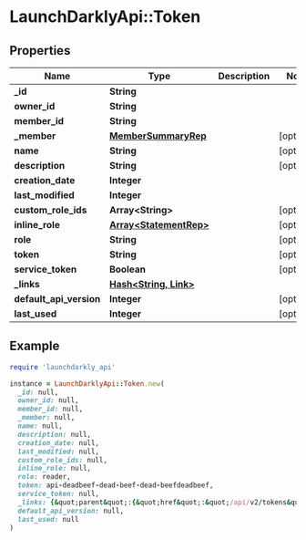 # LaunchDarklyApi::Token

## Properties

| Name | Type | Description | Notes |
| ---- | ---- | ----------- | ----- |
| **_id** | **String** |  |  |
| **owner_id** | **String** |  |  |
| **member_id** | **String** |  |  |
| **_member** | [**MemberSummaryRep**](MemberSummaryRep.md) |  | [optional] |
| **name** | **String** |  | [optional] |
| **description** | **String** |  | [optional] |
| **creation_date** | **Integer** |  |  |
| **last_modified** | **Integer** |  |  |
| **custom_role_ids** | **Array&lt;String&gt;** |  | [optional] |
| **inline_role** | [**Array&lt;StatementRep&gt;**](StatementRep.md) |  | [optional] |
| **role** | **String** |  | [optional] |
| **token** | **String** |  | [optional] |
| **service_token** | **Boolean** |  | [optional] |
| **_links** | [**Hash&lt;String, Link&gt;**](Link.md) |  |  |
| **default_api_version** | **Integer** |  | [optional] |
| **last_used** | **Integer** |  | [optional] |

## Example

```ruby
require 'launchdarkly_api'

instance = LaunchDarklyApi::Token.new(
  _id: null,
  owner_id: null,
  member_id: null,
  _member: null,
  name: null,
  description: null,
  creation_date: null,
  last_modified: null,
  custom_role_ids: null,
  inline_role: null,
  role: reader,
  token: api-deadbeef-dead-beef-dead-beefdeadbeef,
  service_token: null,
  _links: {&quot;parent&quot;:{&quot;href&quot;:&quot;/api/v2/tokens&quot;,&quot;type&quot;:&quot;application/json&quot;},&quot;self&quot;:{&quot;href&quot;:&quot;/api/v2/tokens/61095542756dba551110ae21&quot;,&quot;type&quot;:&quot;application/json&quot;}},
  default_api_version: null,
  last_used: null
)
```

